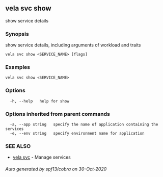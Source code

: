 ## vela svc show

show service details

### Synopsis

show service details, including arguments of workload and traits

```
vela svc show <SERVICE_NAME> [flags]
```

### Examples

```
vela svc show <SERVICE_NAME>
```

### Options

```
  -h, --help   help for show
```

### Options inherited from parent commands

```
  -a, --app string   specify the name of application containing the services
  -e, --env string   specify environment name for application
```

### SEE ALSO

* [vela svc](vela_svc.md)	 - Manage services

###### Auto generated by spf13/cobra on 30-Oct-2020
